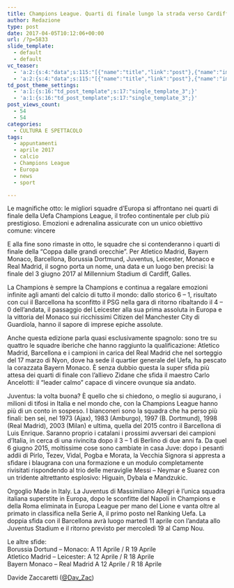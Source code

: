```yaml
---
title: Champions League. Quarti di finale lungo la strada verso Cardiff
author: Redazione
type: post
date: 2017-04-05T10:12:06+00:00
url: /?p=5833
slide_template:
  - default
  - default
vc_teaser:
  - 'a:2:{s:4:"data";s:115:"[{"name":"title","link":"post"},{"name":"image","image":"featured","link":"none"},{"name":"text","mode":"excerpt"}]";s:7:"bgcolor";s:0:"";}'
  - 'a:2:{s:4:"data";s:115:"[{"name":"title","link":"post"},{"name":"image","image":"featured","link":"none"},{"name":"text","mode":"excerpt"}]";s:7:"bgcolor";s:0:"";}'
td_post_theme_settings:
  - 'a:1:{s:16:"td_post_template";s:17:"single_template_3";}'
  - 'a:1:{s:16:"td_post_template";s:17:"single_template_3";}'
post_views_count:
  - 54
  - 54
categories:
  - CULTURA E SPETTACOLO
tags:
  - appuntamenti
  - aprile 2017
  - calcio
  - Champions League
  - Europa
  - news
  - sport

---
```

Le magnifiche otto: le migliori squadre d&#8217;Europa si affrontano nei quarti di finale della Uefa Champions League, il trofeo continentale per club più prestigioso. Emozioni e adrenalina assicurate con un unico obiettivo comune: vincere

E alla fine sono rimaste in otto, le squadre che si contenderanno i quarti di finale della “Coppa dalle grandi orecchie”. Per Atletico Madrid, Bayern Monaco, Barcellona, Borussia Dortmund, Juventus, Leicester, Monaco e Real Madrid, il sogno porta un nome, una data e un luogo ben precisi: la finale del 3 giugno 2017 al Millennium Stadium di Cardiff, Galles.

La Champions è sempre la Champions e continua a regalare emozioni infinite agli amanti del calcio di tutto il mondo: dallo storico 6 – 1, risultato con cui il Barcellona ha sconfitto il PSG nella gara di ritorno ribaltando il 4 – 0 dell&#8217;andata, il passaggio del Leicester alla sua prima assoluta in Europa e la vittoria del Monaco sui ricchissimi Citizen del Manchester City di Guardiola, hanno il sapore di imprese epiche assolute.

Anche questa edizione parla quasi esclusivamente spagnolo: sono tre su quattro le squadre iberiche che hanno raggiunto la qualificazione: Atletico Madrid, Barcellona e i campioni in carica del Real Madrid che nel sorteggio del 17 marzo di Nyon, dove ha sede il quartier generale del Uefa, ha pescato la corazzata Bayern Monaco. È senza dubbio questa la super sfida più attesa dei quarti di finale con l&#8217;allievo Zidane che sfida il maestro Carlo Ancelotti: il “leader calmo” capace di vincere ovunque sia andato.

Juventus: la volta buona? È quello che si chiedono, o meglio si augurano, i milioni di tifosi in Italia e nel mondo che, con la Champions League hanno più di un conto in sospeso. I bianconeri sono la squadra che ha perso più finali: ben sei, nel 1973 (Ajax), 1983 (Amburgo), 1997 (B. Dortmund), 1998 (Real Madrid), 2003 (Milan) e ultima, quella del 2015 contro il Barcellona di Luis Enrique. Saranno proprio i catalani i prossimi avversari dei campioni d&#8217;Italia, in cerca di una rivincita dopo il 3 – 1 di Berlino di due anni fa. Da quel 6 giugno 2015, moltissime cose sono cambiate in casa Juve: dopo i pesanti addii di Pirlo, Tezev, Vidal, Pogba e Morata, la Vecchia Signora si appresta a sfidare i blaugrana con una formazione e un modulo completamente rivisitati rispondendo al trio delle meraviglie Messi – Neymar e Suarez con un tridente altrettanto esplosivo: Higuain, Dybala e Mandzukic.

Orgoglio Made in Italy. La Juventus di Massimiliano Allegri è l&#8217;unica squadra italiana superstite in Europa, dopo le sconfitte del Napoli in Champions e della Roma eliminata in Europa League per mano del Lione e vanta oltre al primato in classifica nella Serie A, il primo posto nel Ranking Uefa. La doppia sfida con il Barcellona avrà luogo martedì 11 aprile con l&#8217;andata allo Juventus Stadium e il ritorno previsto per mercoledì 19 al Camp Nou.

Le altre sfide:  
Borussia Dortund – Monaco: A 11 Aprile / R 19 Aprile  
Atletico Madrid – Leicester: A 12 Aprile / R 18 Aprile  
Bayern Monaco – Real Madrid A 12 Aprile / R 18 Aprile

Davide Zaccaretti ([@Dav_Zac][1])

 [1]: https://twitter.com/dav_zac